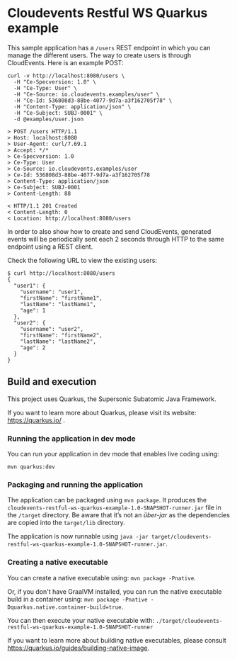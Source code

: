 # Cloudevents Restful WS Quarkus example

This sample application has a `/users` REST endpoint in which you can manage the different users.
The way to create users is through CloudEvents. Here is an example POST:

```shell script
curl -v http://localhost:8080/users \
  -H "Ce-Specversion: 1.0" \
  -H "Ce-Type: User" \
  -H "Ce-Source: io.cloudevents.examples/user" \
  -H "Ce-Id: 536808d3-88be-4077-9d7a-a3f162705f78" \
  -H "Content-Type: application/json" \
  -H "Ce-Subject: SUBJ-0001" \
  -d @examples/user.json

> POST /users HTTP/1.1
> Host: localhost:8080
> User-Agent: curl/7.69.1
> Accept: */*
> Ce-Specversion: 1.0
> Ce-Type: User
> Ce-Source: io.cloudevents.examples/user
> Ce-Id: 536808d3-88be-4077-9d7a-a3f162705f78
> Content-Type: application/json
> Ce-Subject: SUBJ-0001
> Content-Length: 88

< HTTP/1.1 201 Created
< Content-Length: 0
< Location: http://localhost:8080/users
```

In order to also show how to create and send CloudEvents, generated events will be periodically sent
each 2 seconds through HTTP to the same endpoint using a REST client.

Check the following URL to view the existing users:

```shell script
$ curl http://localhost:8080/users
{
  "user1": {
    "username": "user1",
    "firstName": "firstName1",
    "lastName": "lastName1",
    "age": 1
  },
  "user2": {
    "username": "user2",
    "firstName": "firstName2",
    "lastName": "lastName2",
    "age": 2
  }
}
```

## Build and execution

This project uses Quarkus, the Supersonic Subatomic Java Framework.

If you want to learn more about Quarkus, please visit its website: https://quarkus.io/ .

### Running the application in dev mode

You can run your application in dev mode that enables live coding using:
```
mvn quarkus:dev
```

### Packaging and running the application

The application can be packaged using `mvn package`.
It produces the `cloudevents-restful-ws-quarkus-example-1.0-SNAPSHOT-runner.jar` file in the `/target` directory.
Be aware that it’s not an _über-jar_ as the dependencies are copied into the `target/lib` directory.

The application is now runnable using `java -jar target/cloudevents-restful-ws-quarkus-example-1.0-SNAPSHOT-runner.jar`.

### Creating a native executable

You can create a native executable using: `mvn package -Pnative`.

Or, if you don't have GraalVM installed, you can run the native executable build in a container using: `mvn package -Pnative -Dquarkus.native.container-build=true`.

You can then execute your native executable with: `./target/cloudevents-restful-ws-quarkus-example-1.0-SNAPSHOT-runner`

If you want to learn more about building native executables, please consult https://quarkus.io/guides/building-native-image.
